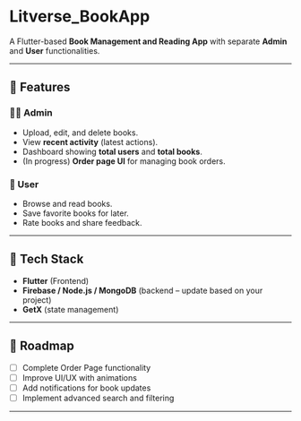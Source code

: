 # Litverse_BookApp
A Flutter-based **Book Management and Reading App** with separate **Admin** and **User** functionalities.  

---

## 🔹 Features  

### 👨‍💻 Admin  
- Upload, edit, and delete books.  
- View **recent activity** (latest actions).  
- Dashboard showing **total users** and **total books**.  
- (In progress) **Order page UI** for managing book orders.  

### 👤 User  
- Browse and read books.  
- Save favorite books for later.  
- Rate books and share feedback.  

---

## 🚀 Tech Stack  
- **Flutter** (Frontend)  
- **Firebase / Node.js / MongoDB** (backend – update based on your project)  
- **GetX** (state management)  

---

## 📌 Roadmap  
- [ ] Complete Order Page functionality  
- [ ] Improve UI/UX with animations  
- [ ] Add notifications for book updates  
- [ ] Implement advanced search and filtering  

---



